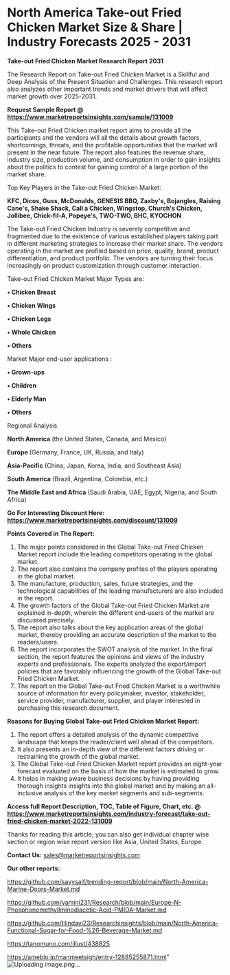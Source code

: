 # North America Take-out Fried Chicken Market Size & Share | Industry Forecasts 2025 - 2031

<strong>Take-out Fried Chicken Market Research Report 2031</strong>

The Research Report on Take-out Fried Chicken Market is a Skillful and Deep Analysis of the Present Situation and Challenges. This research report also analyzes other important trends and market drivers that will affect market growth over 2025-2031.

<strong>Request Sample Report @ <a href=https://www.marketreportsinsights.com/sample/131009>https://www.marketreportsinsights.com/sample/131009</a></strong>

This Take-out Fried Chicken market report aims to provide all the participants and the vendors will all the details about growth factors, shortcomings, threats, and the profitable opportunities that the market will present in the near future. The report also features the revenue share, industry size, production volume, and consumption in order to gain insights about the politics to contest for gaining control of a large portion of the market share.

Top Key Players in the Take-out Fried Chicken Market:

<strong>KFC, Dicos, Guss, McDonalds, GENESIS BBQ, Zaxby's, Bojangles, Raising Cane's, Shake Shack, Call a Chicken, Wingstop, Church's Chicken, Jollibee, Chick-fil-A, Popeye's, TWO-TWO, BHC, KYOCHON</strong>

The Take-out Fried Chicken Industry is severely competitive and fragmented due to the existence of various established players taking part in different marketing strategies to increase their market share. The vendors operating in the market are profiled based on price, quality, brand, product differentiation, and product portfolio. The vendors are turning their focus increasingly on product customization through customer interaction.

Take-out Fried Chicken Market Major Types are:

<strong>• Chicken Breast

• Chicken Wings

• Chicken Legs

• Whole Chicken

• Others</strong>

Market Major end-user applications :

<strong>• Grown-ups

• Children

• Elderly Man

• Others</strong>

Regional Analysis

</u><strong><b>North America</b></strong> (the United States, Canada, and Mexico)

<strong><b>Europe </b></strong>(Germany, France, UK, Russia, and Italy)

<strong><b>Asia-Pacific</b></strong> (China, Japan, Korea, India, and Southeast Asia)

<strong><b>South America</b></strong> (Brazil, Argentina, Colombia, etc.)

<strong><b>The Middle East and Africa</b></strong> (Saudi Arabia, UAE, Egypt, Nigeria, and South Africa)

<strong>Go For Interesting Discount Here: <a href=https://www.marketreportsinsights.com/discount/131009>https://www.marketreportsinsights.com/discount/131009</a></strong>

<strong>Points Covered in The Report:</strong>
<ol>
  <li>The major points considered in the Global Take-out Fried Chicken Market report include the leading competitors operating in the global market.</li>
  <li>The report also contains the company profiles of the players operating in the global market.</li>
  <li>The manufacture, production, sales, future strategies, and the technological capabilities of the leading manufacturers are also included in the report.</li>
  <li>The growth factors of the Global Take-out Fried Chicken Market are explained in-depth, wherein the different end-users of the market are discussed precisely.</li>
  <li>The report also talks about the key application areas of the global market, thereby providing an accurate description of the market to the readers/users.</li>
  <li>The report incorporates the SWOT analysis of the market. In the final section, the report features the opinions and views of the industry experts and professionals. The experts analyzed the export/import policies that are favorably influencing the growth of the Global Take-out Fried Chicken Market.</li>
  <li>The report on the Global Take-out Fried Chicken Market is a worthwhile source of information for every policymaker, investor, stakeholder, service provider, manufacturer, supplier, and player interested in purchasing this research document.</li>
</ol>
<strong>Reasons for Buying Global Take-out Fried Chicken Market Report:</strong>

<ol>
  <li>The report offers a detailed analysis of the dynamic competitive landscape that keeps the reader/client well ahead of the competitors.</li>
  <li>It also presents an in-depth view of the different factors driving or restraining the growth of the global market.</li>
  <li>The Global Take-out Fried Chicken Market report provides an eight-year forecast evaluated on the basis of how the market is estimated to grow.</li>
  <li>It helps in making aware business decisions by having providing thorough insights insights into the global market and by making an all-inclusive analysis of the key market segments and sub-segments.</li>
</ol>
<strong>Access full Report Description, TOC, Table of Figure, Chart, etc. @ <a href=https://www.marketreportsinsights.com/industry-forecast/take-out-fried-chicken-market-2022-131009>https://www.marketreportsinsights.com/industry-forecast/take-out-fried-chicken-market-2022-131009</a></strong>


Thanks for reading this article; you can also get individual chapter wise section or region wise report version like Asia, United States, Europe.

<strong>Contact Us:</strong>
sales@marketreportsinsights.com

<strong>Our other reports:</strong>

<a href=https://github.com/sayysaif/trending-report/blob/main/North-America-Marine-Doors-Market.md>https://github.com/sayysaif/trending-report/blob/main/North-America-Marine-Doors-Market.md</a>

<a href=https://github.com/yamini231/Research/blob/main/Europe-N-PhosphonomethylIminodiacetic-Acid-PMIDA-Market.md>https://github.com/yamini231/Research/blob/main/Europe-N-PhosphonomethylIminodiacetic-Acid-PMIDA-Market.md</a>

<a href=https://github.com/Hindavi23/Researchinsights/blob/main/North-America-Functional-Sugar-for-Food-%26-Beverage-Market.md>https://github.com/Hindavi23/Researchinsights/blob/main/North-America-Functional-Sugar-for-Food-%26-Beverage-Market.md</a>

<a href=https://tanomuno.com/illust/438825>https://tanomuno.com/illust/438825</a>

<a href=https://ameblo.jp/manmeetsigh/entry-12885255871.html>https://ameblo.jp/manmeetsigh/entry-12885255871.html</a>"
![Uploading image.png…]()
